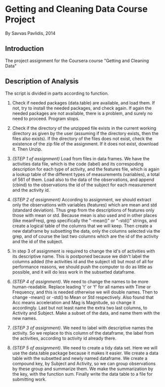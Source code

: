 Getting and Cleaning Data Course Project
========================================
By Savvas Pavlidis, 2014

Introduction
------------
The project assignment for the Coursera course "Getting and Cleaning Data" 

Description of Analysis
-----------------------

The script is divided in parts according to function. 

1. Check if needed packages (data.table) are available, 
and load them. If not, try to install the needed packages, and check again. If again the needed packages are not available, 
there is a problem, and surely no need to proceed. Program stops.

2. Check if the directory of the unzipped file exists in the current working directory as given by the user (assuming if the directory exists, then
the files also exists). If the directory of the files does not exist, check the existence of the zip file of the assignment. If it does not
exist, download it. Then Unzip.

3. *(STEP 1 of assignment)* Load from files in data frames. We have the activities data file, which is the code (label) and its correspoding description for each 
type of activity, and the features file, which is again a lookup table of the different types of measurements (variables), a total of 561 of them.
Load also to the data of the observations, and append (cbind) to the observations the id of the subject for each measurement and the activity id.

4. *(STEP 2 of assignment)* According to assignment, we should extract only the observations with variables (features) which are mean and std (standard deviation). 
Thus grep from the descriptions of features only those with mean or std. Because mean is also used and in other places (like meanFreq), grep
specifically the "-mean()" or "-std()" strings, and create a logical table of the columns that we will keep. Then create a new dataframe by subsetting the 
data, only the columns selected via the grep, and of course the last two columns which are the id of the activity and the id of the subject.

5. In step 3 of assignment is required to change the id's of activities with its descriptive name. This is postponed because we didn't label the
columns added (the activities id and the subject id) but most of all for performance reasons, we should push the computer to do as little as possible, 
and it will do less work in the subsetted dataframe. 

6. *(STEP 4 of assignment)*. We need to change the names to be more human-readable. Replace leading 't' or 'f' for all names with Time or Frequency,
and this is needed otherwise we will double names.
Then to change -mean() or -std() to Mean or Std respectively. Also found that Acc means acceleration and Mag is Magnitude, so change it accordingly.
Last but not least name the extra two last columns, to Activity and Subject. Make a subset of the data, and name them with the new names.

7. *(STEP 3 of assignment)*. We need to label with descriptive names the activity. So we replace  to this column of the dataframe, the label from the
activities, according to activity id already there.

8. *(STEP 5 of assignment)*. We need to create a tidy data set. Here we will use the data.table package because it makes it easier. We create a data table
with the subsetted and newly named dataframe. We create a compound key, by Subject and Activity, so we can group observations by these group and summarize
them. We make the summarization by the key, with the function sum. Finally write the data table to a file for submitting work.